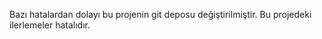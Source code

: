 Bazı hatalardan dolayı bu projenin git deposu değiştirilmiştir. Bu projedeki ilerlemeler hatalıdır.
